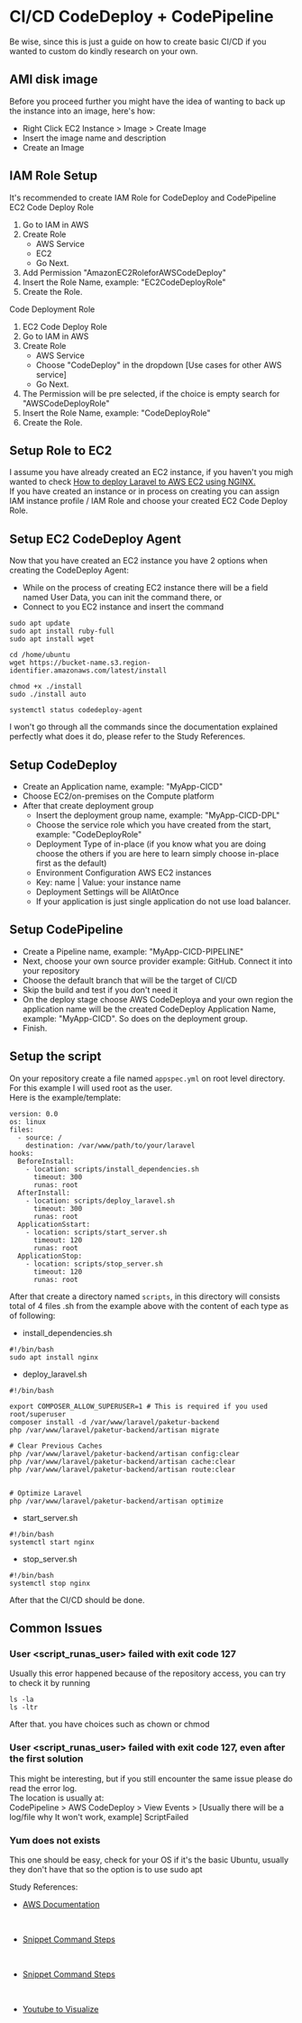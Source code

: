# CI/CD CodeDeploy + CodePipeline
Be wise, since this is just a guide on how to create basic CI/CD if you wanted to custom do kindly research on your own.

## AMI disk image
Before you proceed further you might have the idea of wanting to back up the instance into an image, here's how:
- Right Click EC2 Instance > Image > Create Image
- Insert the image name and description
- Create an Image

## IAM Role Setup
It's recommended to create IAM Role for CodeDeploy and CodePipeline
<br>
EC2 Code Deploy Role
1. Go to IAM in AWS
2. Create Role
    - AWS Service
    - EC2
    - Go Next.
3. Add Permission "AmazonEC2RoleforAWSCodeDeploy"
4. Insert the Role Name, example: "EC2CodeDeployRole"
5. Create the Role.

Code Deployment Role
1. EC2 Code Deploy Role
2. Go to IAM in AWS
3. Create Role
    - AWS Service
    - Choose "CodeDeploy" in the dropdown [Use cases for other AWS service]
    - Go Next.
3. The Permission will be pre selected, if the choice is empty search for "AWSCodeDeployRole"
4. Insert the Role Name, example: "CodeDeployRole"
5. Create the Role.

## Setup Role to EC2
I assume you have already created an EC2 instance, if you haven't you migh wanted to check <a href="deployNginx.md">How to deploy Laravel to AWS EC2 using NGINX.</a>
<br>
If you have created an instance or in process on creating you can assign IAM instance profile / IAM Role and choose your created EC2 Code Deploy Role.

## Setup EC2 CodeDeploy Agent
Now that you have created an EC2 instance you have 2 options when creating the CodeDeploy Agent:
- While on the process of creating EC2 instance there will be a field named User Data, you can init the command there, or
- Connect to you EC2 instance and insert the command
```
sudo apt update
sudo apt install ruby-full
sudo apt install wget

cd /home/ubuntu
wget https://bucket-name.s3.region-identifier.amazonaws.com/latest/install

chmod +x ./install
sudo ./install auto

systemctl status codedeploy-agent
```

I won't go through all the commands since the documentation explained perfectly what does it do, please refer to the Study References.

## Setup CodeDeploy
- Create an Application name, example: "MyApp-CICD"
- Choose EC2/on-premises on the Compute platform
- After that create deployment group
    - Insert the deployment group name, example: "MyApp-CICD-DPL"
    - Choose the service role which you have created from the start, example: "CodeDeployRole"
    - Deployment Type of in-place (if you know what you are doing choose the others if you are here to learn simply choose in-place first as the default)
    - Environment Configuration AWS EC2 instances
    - Key: name | Value: your instance name
    - Deployment Settings will be AllAtOnce
    - If your application is just single application do not use load balancer.

## Setup CodePipeline
- Create a Pipeline name, example: "MyApp-CICD-PIPELINE"
- Next, choose your own source provider example: GitHub. Connect it into your repository
- Choose the default branch that will be the target of CI/CD
- Skip the build and test if you don't need it
- On the deploy stage choose AWS CodeDeploya and your own region the application name will be the created CodeDeploy Application Name, example: "MyApp-CICD". So does on the deployment group.
- Finish.

## Setup the script
On your repository create a file named `appspec.yml` on root level directory. For this example I will used root as the user.
<br>
Here is the example/template:
```
version: 0.0
os: linux
files:
  - source: /
    destination: /var/www/path/to/your/laravel
hooks:
  BeforeInstall:
    - location: scripts/install_dependencies.sh
      timeout: 300
      runas: root
  AfterInstall:
    - location: scripts/deploy_laravel.sh
      timeout: 300
      runas: root
  ApplicationSstart:
    - location: scripts/start_server.sh
      timeout: 120
      runas: root
  ApplicationStop:
    - location: scripts/stop_server.sh
      timeout: 120
      runas: root
```

After that create a directory named `scripts`, in this directory will consists total of 4 files .sh from the example above with the content of each type as of following:
- install_dependencies.sh
```
#!/bin/bash
sudo apt install nginx
```

- deploy_laravel.sh
```
#!/bin/bash

export COMPOSER_ALLOW_SUPERUSER=1 # This is required if you used root/superuser
composer install -d /var/www/laravel/paketur-backend
php /var/www/laravel/paketur-backend/artisan migrate

# Clear Previous Caches
php /var/www/laravel/paketur-backend/artisan config:clear
php /var/www/laravel/paketur-backend/artisan cache:clear
php /var/www/laravel/paketur-backend/artisan route:clear


# Optimize Laravel
php /var/www/laravel/paketur-backend/artisan optimize
```

- start_server.sh
```
#!/bin/bash
systemctl start nginx
```

- stop_server.sh
```
#!/bin/bash
systemctl stop nginx
```

After that the CI/CD should be done.

## Common Issues
### User <script_runas_user> failed with exit code 127
Usually this error happened because of the repository access, you can try to check it by running
```
ls -la
ls -ltr
```

After that. you have choices such as chown or chmod

### User <script_runas_user> failed with exit code 127, even after the first solution
This might be interesting, but if you still encounter the same issue please do read the error log.
<br>
The location is usually at:
<br>
CodePipeline > AWS CodeDeploy > View Events > [Usually there will be a log/file why It won't work, example] ScriptFailed

### Yum does not exists
This one should be easy, check for your OS if it's the basic Ubuntu, usually they don't have that so the option is to use sudo apt

Study References:
<br>

- [AWS Documentation](https://docs.aws.amazon.com/codedeploy/latest/userguide/codedeploy-agent-operations.html)
<br>

- [Snippet Command Steps](https://github.com/pietheinstrengholt/aws-codepipeline-laravel/blob/master/README.md)
<br>

- [Snippet Command Steps](https://github.com/aarhemareddy/aws_cicd_pipline_codedeploy/blob/main/README.md)
<br>

- [Youtube to Visualize](https://youtu.be/531i-n5FMRY?si=yxFXzHmw4LBdO_hr)
<br>
